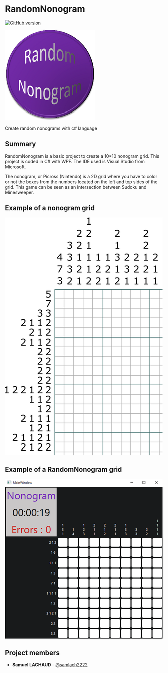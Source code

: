 # RandomNonogram

[![GitHub version](https://img.shields.io/badge/version-0.1-purple.svg)](https://img.shields.io/badge)

![Logo](Programs/readme/Logo.png "Logo")

Create random nonograms with c# language

## Summary
RandomNonogram is a basic project to create a 10*10 nonogram grid. This project is coded in C# with WPF.
The IDE used is Visual Studio from Microsoft.

The nonogram, or Picross (Nintendo) is a 2D grid where you have to color or not the boxes from the numbers located on the left and top sides of the grid. This game can be seen as an intersection between Sudoku and Minesweeper.

## Example of a nonogram grid

![Simple grid of nonogram](Programs/readme/NonogramExemple.png "Nonogram Exemple")

## Example of a RandomNonogram grid 


![Simple grid of RandomNonogram](Programs/readme/RandomNonogramExemple.png "RandomNonogram Exemple")

## Project members

* **Samuel LACHAUD** - [@samlach2222](https://github.com/samlach2222)
